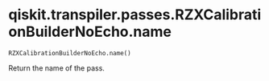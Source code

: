 # qiskit.transpiler.passes.RZXCalibrationBuilderNoEcho.name

`RZXCalibrationBuilderNoEcho.name()`

Return the name of the pass.
